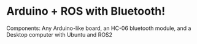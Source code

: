 # Arduino + ROS with Bluetooth!

Components: Any Arduino-like board, 
            an HC-06 bluetooth module, 
            and a Desktop computer with Ubuntu and ROS2
